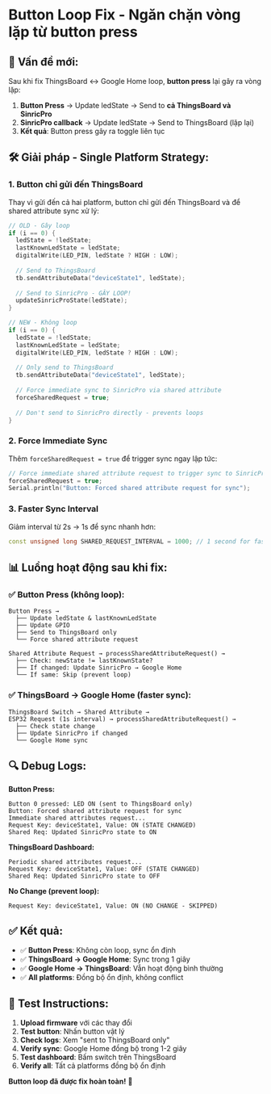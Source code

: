 # Button Loop Fix - Ngăn chặn vòng lặp từ button press

## 🚨 **Vấn đề mới:**

Sau khi fix ThingsBoard ↔ Google Home loop, **button press** lại gây ra vòng lặp:

1. **Button Press** → Update ledState → Send to **cả ThingsBoard và SinricPro**
2. **SinricPro callback** → Update ledState → Send to ThingsBoard (lặp lại)
3. **Kết quả**: Button press gây ra toggle liên tục

## 🛠️ **Giải pháp - Single Platform Strategy:**

### 1. **Button chỉ gửi đến ThingsBoard**

Thay vì gửi đến cả hai platform, button chỉ gửi đến ThingsBoard và để shared attribute sync xử lý:

```cpp
// OLD - Gây loop
if (i == 0) {
  ledState = !ledState;
  lastKnownLedState = ledState;
  digitalWrite(LED_PIN, ledState ? HIGH : LOW);
  
  // Send to ThingsBoard
  tb.sendAttributeData("deviceState1", ledState);
  
  // Send to SinricPro - GÂY LOOP!
  updateSinricProState(ledState);
}

// NEW - Không loop
if (i == 0) {
  ledState = !ledState;
  lastKnownLedState = ledState;
  digitalWrite(LED_PIN, ledState ? HIGH : LOW);
  
  // Only send to ThingsBoard
  tb.sendAttributeData("deviceState1", ledState);
  
  // Force immediate sync to SinricPro via shared attribute
  forceSharedRequest = true;
  
  // Don't send to SinricPro directly - prevents loops
}
```

### 2. **Force Immediate Sync**

Thêm `forceSharedRequest = true` để trigger sync ngay lập tức:

```cpp
// Force immediate shared attribute request to trigger sync to SinricPro
forceSharedRequest = true;
Serial.println("Button: Forced shared attribute request for sync");
```

### 3. **Faster Sync Interval**

Giảm interval từ 2s → 1s để sync nhanh hơn:

```cpp
const unsigned long SHARED_REQUEST_INTERVAL = 1000; // 1 second for faster sync
```

## 📊 **Luồng hoạt động sau khi fix:**

### ✅ **Button Press** (không loop):
```
Button Press → 
  ├── Update ledState & lastKnownLedState
  ├── Update GPIO
  ├── Send to ThingsBoard only
  └── Force shared attribute request

Shared Attribute Request → processSharedAttributeRequest() → 
  ├── Check: newState != lastKnownState? 
  ├── If changed: Update SinricPro → Google Home
  └── If same: Skip (prevent loop)
```

### ✅ **ThingsBoard → Google Home** (faster sync):
```
ThingsBoard Switch → Shared Attribute → 
ESP32 Request (1s interval) → processSharedAttributeRequest() → 
  ├── Check state change
  ├── Update SinricPro if changed
  └── Google Home sync
```

## 🔍 **Debug Logs:**

**Button Press:**
```
Button 0 pressed: LED ON (sent to ThingsBoard only)
Button: Forced shared attribute request for sync
Immediate shared attributes request...
Request Key: deviceState1, Value: ON (STATE CHANGED)
Shared Req: Updated SinricPro state to ON
```

**ThingsBoard Dashboard:**
```
Periodic shared attributes request...
Request Key: deviceState1, Value: OFF (STATE CHANGED)
Shared Req: Updated SinricPro state to OFF
```

**No Change (prevent loop):**
```
Request Key: deviceState1, Value: ON (NO CHANGE - SKIPPED)
```

## ✅ **Kết quả:**

- ✅ **Button Press**: Không còn loop, sync ổn định
- ✅ **ThingsBoard → Google Home**: Sync trong 1 giây
- ✅ **Google Home → ThingsBoard**: Vẫn hoạt động bình thường
- ✅ **All platforms**: Đồng bộ ổn định, không conflict

## 🚀 **Test Instructions:**

1. **Upload firmware** với các thay đổi
2. **Test button**: Nhấn button vật lý
3. **Check logs**: Xem "sent to ThingsBoard only"
4. **Verify sync**: Google Home đồng bộ trong 1-2 giây
5. **Test dashboard**: Bấm switch trên ThingsBoard
6. **Verify all**: Tất cả platforms đồng bộ ổn định

**Button loop đã được fix hoàn toàn!** 🎯 
